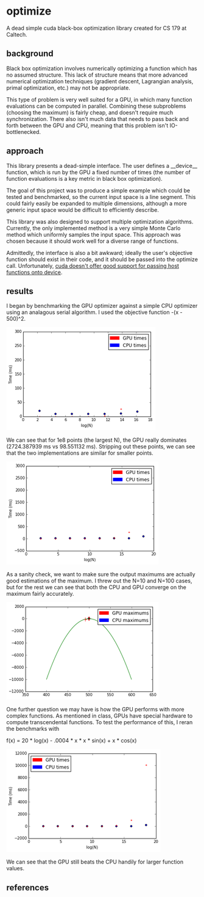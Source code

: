 # optimize
A dead simple cuda black-box optimization library created for CS 179 at Caltech.

## background

Black box optimization involves numerically optimizing a function which has no assumed structure. This lack of structure means that more advanced numerical optimization techniques (gradient descent, Lagrangian analysis, primal optimization, etc.) may not be appropriate.

This type of problem is very well suited for a GPU, in which many function evaluations can be computed in parallel. Combining these subproblems (choosing the maximum) is fairly cheap, and doesn't require much synchronization. There also isn't much data that needs to pass back and forth between the GPU and CPU, meaning that this problem isn't IO-bottlenecked.

## approach

This library presents a dead-simple interface. The user defines a \_\_device\_\_ function, which is run by the GPU a fixed number of times (the number of function evaluations is a key metric in black box optimization).

The goal of this project was to produce a simple example which could be tested and benchmarked, so the current input space is a line segment. This could fairly easily be expanded to multiple dimensions, although a more generic input space would be difficult to efficiently describe.

This library was also designed to support multiple optimization algorithms. Currently, the only implemented method is a very simple Monte Carlo method which uniformly samples the input space. This approach was chosen because it should work well for a diverse range of functions.

Admittedly, the interface is also a bit awkward; ideally the user's objective function should exist in their code, and it should be passed into the optimize call. Unfortunately, [cuda doesn't offer good support for passing host functions onto device](http://docs.nvidia.com/cuda/cuda-c-programming-guide/#function-pointers).

## results

I began by benchmarking the GPU optimizer against a simple CPU optimizer using an analagous serial algorithm. I used the objective function -(x - 500)^2.

![](https://github.com/sszuflita/optimize/blob/master/analysis/-(x-500)%5E2_full.png?raw=true "Optional title")

We can see that for 1e8 points (the largest N), the GPU really dominates (2724.387939 ms vs 98.551132 ms). Stripping out these points, we can see that the two implementations are similar for smaller points.

![](https://github.com/sszuflita/optimize/blob/master/analysis/-(x-500)%5E2_stripped.png?raw=true "Optional title")

As a sanity check, we want to make sure the output maximums are actually good estimations of the maximum. I threw out the N=10 and N=100 cases, but for the rest we can see that both the CPU and GPU converge on the maximum fairly accurately.

![](https://github.com/sszuflita/optimize/blob/master/analysis/accuracy.png?raw=true "Optional title")

One further question we may have is how the GPU performs with more complex functions. As mentioned in class, GPUs have special hardware to compute transcendental functions. To test the performance of this, I reran the benchmarks with

f(x) = 20 * log(x) - .0004 * x * x * sin(x) + x * cos(x)

![](https://github.com/sszuflita/optimize/blob/master/analysis/complex.png?raw=true "Optional title")

We can see that the GPU still beats the CPU handily for larger function values.

## references

